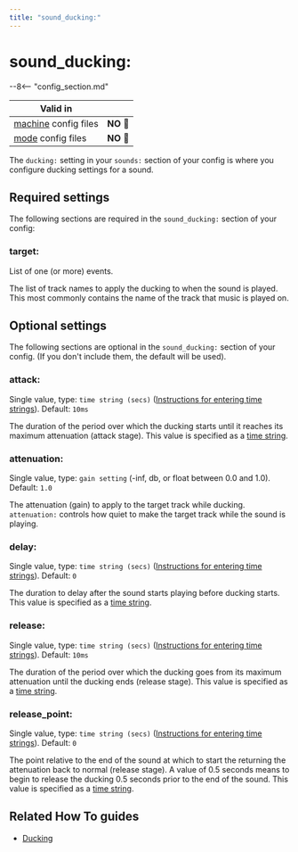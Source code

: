 ```yaml
---
title: "sound_ducking:"
---
```


# sound_ducking:


--8<-- "config_section.md"

| Valid in | |
|-----|:----:|
|[machine](instructions/machine_config.md) config files |**NO** :no_entry_sign:|
|[mode](instructions/mode_config.md) config files|**NO** :no_entry_sign:|

The `ducking:` setting in your `sounds:` section of your config is where
you configure ducking settings for a sound.

## Required settings

The following sections are required in the `sound_ducking:` section of
your config:

### target:

List of one (or more) events.

The list of track names to apply the ducking to when the sound is
played. This most commonly contains the name of the track that music is
played on.

## Optional settings

The following sections are optional in the `sound_ducking:` section of
your config. (If you don't include them, the default will be used).

### attack:

Single value, type: `time string (secs)`
([Instructions for entering time strings](instructions/time_strings.md)). Default: `10ms`

The duration of the period over which the ducking starts until it
reaches its maximum attenuation (attack stage). This value is specified
as a [time string](instructions/time_strings.md).

### attenuation:

Single value, type: `gain setting` (-inf, db, or float between 0.0 and
1.0). Default: `1.0`

The attenuation (gain) to apply to the target track while ducking.
`attenuation:` controls how quiet to make the target track while the
sound is playing.

### delay:

Single value, type: `time string (secs)`
([Instructions for entering time strings](instructions/time_strings.md)). Default: `0`

The duration to delay after the sound starts playing before ducking
starts. This value is specified as a
[time string](instructions/time_strings.md).

### release:

Single value, type: `time string (secs)`
([Instructions for entering time strings](instructions/time_strings.md)). Default: `10ms`

The duration of the period over which the ducking goes from its maximum
attenuation until the ducking ends (release stage). This value is
specified as a
[time string](instructions/time_strings.md).

### release_point:

Single value, type: `time string (secs)`
([Instructions for entering time strings](instructions/time_strings.md)). Default: `0`

The point relative to the end of the sound at which to start the
returning the attenuation back to normal (release stage). A value of 0.5
seconds means to begin to release the ducking 0.5 seconds prior to the
end of the sound. This value is specified as a
[time string](instructions/time_strings.md).

## Related How To guides

* [Ducking](../mc/sound/ducking.md)
